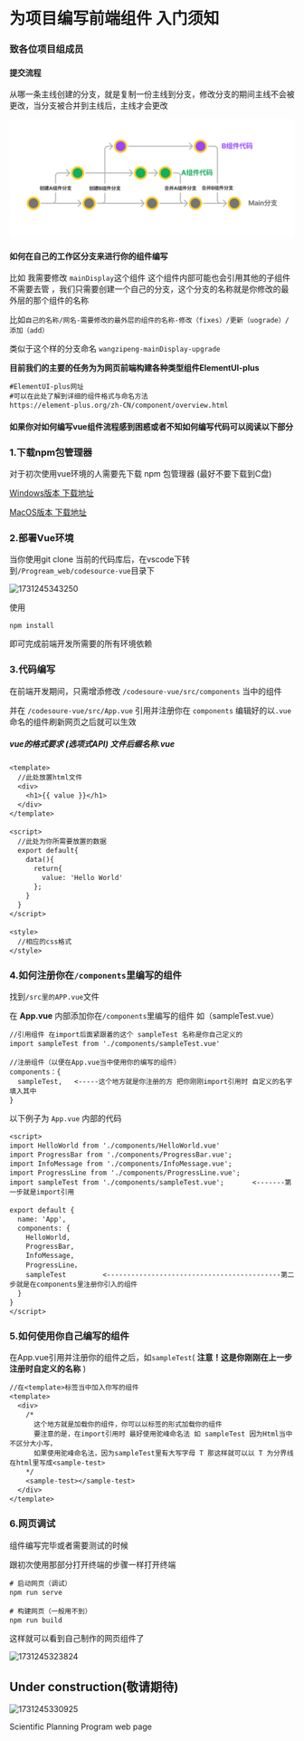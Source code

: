 # 为项目编写前端组件 入门须知

### 致各位项目组成员

#### 提交流程

从哪一条主线创建的分支，就是复制一份主线到分支，修改分支的期间主线不会被更改，当分支被合并到主线后，主线才会更改

![1731679460100](images/README/1731679460100.png)

#### 如何在自己的工作区分支来进行你的组件编写

比如 我需要修改 `mainDisplay`这个组件  这个组件内部可能也会引用其他的子组件 不需要去管 ，我们只需要创建一个自己的分支，这个分支的名称就是你修改的最外层的那个组件的名称

比如`自己的名称/网名-需要修改的最外层的组件的名称-修改（fixes）/更新（uograde）/添加（add）`

类似于这个样的分支命名 `wangzipeng-mainDisplay-upgrade`

**目前我们的主要的任务为为网页前端构建各种类型组件ElementUI-plus**

```
#ElementUI-plus网址
#可以在此处了解到详细的组件格式与命名方法
https://element-plus.org/zh-CN/component/overview.html
```

#### 如果你对如何编写vue组件流程感到困惑或者不知如何编写代码可以阅读以下部分

### 1.下载npm包管理器

对于初次使用vue环境的人需要先下载 npm 包管理器 (最好不要下载到C盘)

[Windows版本 下载地址](https://nodejs.org/dist/v22.11.0/node-v22.11.0-x64.msi)

[MacOS版本 下载地址](https://nodejs.org/dist/v22.11.0/node-v22.11.0.pkg)

### 2.部署Vue环境

当你使用git clone 当前的代码库后，在vscode下转到`/Progream_web/codesource-vue`目录下

![1731245343250](images/README/1731245343250.png)

使用

```
npm install
```

即可完成前端开发所需要的所有环境依赖

### 3.代码编写

在前端开发期间，只需增添修改  `/codesoure-vue/src/components` 当中的组件

并在 `/codesoure-vue/src/App.vue` 引用并注册你在 `components` 编辑好的以`.vue`命名的组件刷新网页之后就可以生效

##### vue的格式要求 (选项式API) 文件后缀名称.vue

```
<template>
  //此处放置html文件
  <div>
    <h1>{{ value }}</h1>
  </div>
</template>

<script>
  //此处为你所需要放置的数据
  export default{
    data(){
      return{
        value: 'Hello World'
      };
    }
  }
</script>

<style>
  //相应的css格式
</style>
```

### 4.如何注册你在`/components`里编写的组件

找到`/src里的APP.vue`文件

在 **App.vue** 内部添加你在`/components`里编写的组件 如（sampleTest.vue）

```
//引用组件 在import后面紧跟着的这个 sampleTest 名称是你自己定义的
import sampleTest from './components/sampleTest.vue'

//注册组件（以便在App.vue当中使用你的编写的组件）
components：{
  sampleTest,   <-----这个地方就是你注册的方 把你刚刚import引用时 自定义的名字填入其中
}
```

以下例子为 `App.vue` 内部的代码

```
<script>
import HelloWorld from './components/HelloWorld.vue'
import ProgressBar from './components/ProgressBar.vue';
import InfoMessage from './components/InfoMessage.vue';
import ProgressLine from './components/ProgressLine.vue';
import sampleTest from './components/sampleTest.vue';       <-------第一步就是import引用

export default {
  name: 'App',
  components: {
    HelloWorld,
    ProgressBar,
    InfoMessage,
    ProgressLine，
    sampleTest         <-------------------------------------------第二步就是在components里注册你引入的组件
  }
}
</script>
```

### 5.如何使用你自己编写的组件

在App.vue引用并注册你的组件之后，如`sampleTest`( **注意！这是你刚刚在上一步注册时自定义的名称** )

```
//在<template>标签当中加入你写的组件
<template>
  <div>
    /*
      这个地方就是加载你的组件，你可以以标签的形式加载你的组件
      要注意的是，在import引用时 最好使用驼峰命名法 如 sampleTest 因为Html当中不区分大小写，
      如果使用驼峰命名法，因为sampleTest里有大写字母 T 那这样就可以以 T 为分界线在html里写成<sample-test>
    */
    <sample-test></sample-test>   
  </div>
</template>
```

### 6.网页调试

组件编写完毕或者需要测试的时候

跟初次使用那部分打开终端的步骤一样打开终端

```
# 启动网页（调试）
npm run serve

# 构建网页（一般用不到）
npm run build
```

这样就可以看到自己制作的网页组件了

![1731245323824](images/README/1731245323824.png)

## Under construction(敬请期待)

![1731245330925](images/README/1731245330925.png)

Scientific Planning Program web page
